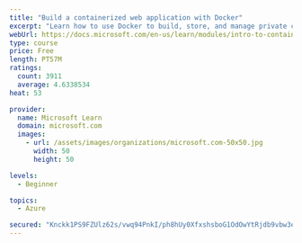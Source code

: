 ```yaml
---
title: "Build a containerized web application with Docker"
excerpt: "Learn how to use Docker to build, store, and manage private container images with the Azure Container Registry."
webUrl: https://docs.microsoft.com/en-us/learn/modules/intro-to-containers/
type: course
price: Free
length: PT57M
ratings:
  count: 3911
  average: 4.6338534
heat: 53

provider:
  name: Microsoft Learn
  domain: microsoft.com
  images:
    - url: /assets/images/organizations/microsoft.com-50x50.jpg
      width: 50
      height: 50

levels:
  - Beginner

topics:
  - Azure

secured: "Knckk1PS9FZUlz62s/vwq94PnkI/ph8hUy0XfxshsboG1OdOwYtRjdb9vbw3e7oiduME6VTEiDLeDb3eRz6iu/n3//2OlVQE/ZV5h8xFm83YYWsbRTq1XpZ/E/mMe3pkLyyZkc4K+qeelE7yodcrxkFkfLFwfMOPBRnHl8D74IZ1GHvwuumiZAWnt7eYuUqZPBqnBx0jNTmEYWjb5NlSRzO/pFx2SKdYm+l/WzSfRZW2KtVCH018Tlp+/EmbnwLBNZavkWNs0NF9pSc658o/U8JOgjPEO6Z0Ly0TLTb+aYyAiHAbjom+PKiif2kPdqSVmQDvpgM8+ZUGrTJxBJP9P1UgGMW4bPFHdc6+pOxVeq3h9s12P7sB2IFjoN3CtxJQqFV2Lv/mH7EbHXQlzRU5vhH8F+lPoN7GERa3ThDKQAA=;l/CvC2kBMd4hUA3MQsL3Fg=="
---
```



